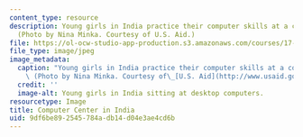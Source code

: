 ```yaml
---
content_type: resource
description: Young girls in India practice their computer skills at a computer center.
  (Photo by Nina Minka. Courtesy of U.S. Aid.)
file: https://ol-ocw-studio-app-production.s3.amazonaws.com/courses/17-148-political-economy-of-globalization-spring-2006/9df6be892545784adb14d04e3ae4cd6b_17-148s06.jpg
file_type: image/jpeg
image_metadata:
  caption: "Young girls in India practice their computer skills at a computer center.\
    \ (Photo by Nina Minka. Courtesy of\_[U.S. Aid](http://www.usaid.gov/).)"
  credit: ''
  image-alt: Young girls in India sitting at desktop computers.
resourcetype: Image
title: Computer Center in India
uid: 9df6be89-2545-784a-db14-d04e3ae4cd6b
---
```

